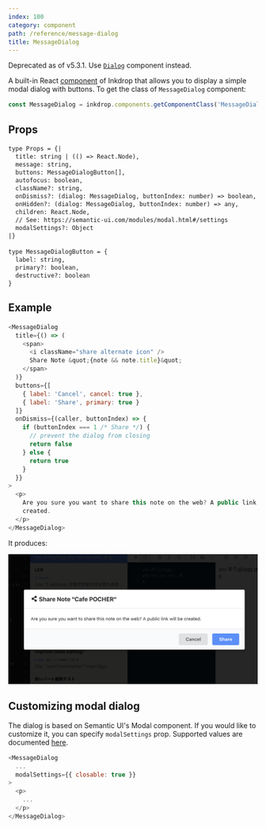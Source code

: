 ```yaml
---
index: 100
category: component
path: /reference/message-dialog
title: MessageDialog
---
```


<div class='ui warning message'>
Deprecated as of v5.3.1. Use <a href='/reference/dialog'><code>Dialog</code></a> component instead.
</div>

A built-in React [component](/reference/component-manager) of Inkdrop that allows you to display a simple modal dialog with buttons.
To get the class of `MessageDialog` component:

```js
const MessageDialog = inkdrop.components.getComponentClass('MessageDialog')
```

## Props

```flow
type Props = {|
  title: string | (() => React.Node),
  message: string,
  buttons: MessageDialogButton[],
  autofocus: boolean,
  className?: string,
  onDismiss?: (dialog: MessageDialog, buttonIndex: number) => boolean,
  onHidden?: (dialog: MessageDialog, buttonIndex: number) => any,
  children: React.Node,
  // See: https://semantic-ui.com/modules/modal.html#/settings
  modalSettings?: Object
|}

type MessageDialogButton = {
  label: string,
  primary?: boolean,
  destructive?: boolean
}
```

## Example

```js
<MessageDialog
  title={() => (
    <span>
      <i className="share alternate icon" />
      Share Note &quot;{note && note.title}&quot;
    </span>
  )}
  buttons={[
    { label: 'Cancel', cancel: true },
    { label: 'Share', primary: true }
  ]}
  onDismiss={(caller, buttonIndex) => {
    if (buttonIndex === 1 /* Share */) {
      // prevent the dialog from closing
      return false
    } else {
      return true
    }
  }}
>
  <p>
    Are you sure you want to share this note on the web? A public link will be
    created.
  </p>
</MessageDialog>
```

It produces:

![Example](component-message-dialog_example.png)

## Customizing modal dialog

The dialog is based on Semantic UI's Modal component.
If you would like to customize it, you can specify `modalSettings` prop.
Supported values are documented [here](https://semantic-ui.com/modules/modal.html#/settings).

```js
<MessageDialog
  ...
  modalSettings={{ closable: true }}
>
  <p>
    ...
  </p>
</MessageDialog>
```

